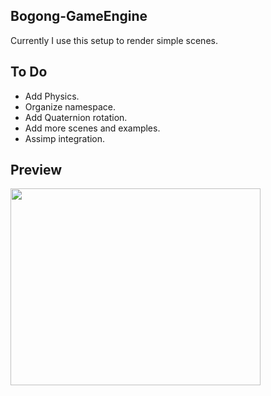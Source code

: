 ## Bogong-GameEngine

Currently I use this setup to render simple scenes.

## To Do 

- Add Physics.
- Organize namespace.
- Add Quaternion rotation.
- Add more scenes and examples.
- Assimp integration.

## Preview
<img src="https://i.imgur.com/zx0ehKc.png" width="400" height="315" />

